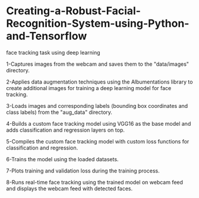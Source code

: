 # Creating-a-Robust-Facial-Recognition-System-using-Python-and-Tensorflow
face tracking task using deep learning

1-Captures images from the webcam and saves them to the "data/images" directory.

2-Applies data augmentation techniques using the Albumentations library to create additional images for training a deep learning model for face tracking.

3-Loads images and corresponding labels (bounding box coordinates and class labels) from the "aug_data" directory.

4-Builds a custom face tracking model using VGG16 as the base model and adds classification and regression layers on top.

5-Compiles the custom face tracking model with custom loss functions for classification and regression.

6-Trains the model using the loaded datasets.

7-Plots training and validation loss during the training process.

8-Runs real-time face tracking using the trained model on webcam feed and displays the webcam feed with detected faces.

